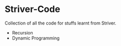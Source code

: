# Striver-Code

Collection of all the code for stuffs learnt from Striver.

<ul>
<Li> Recursion</Li>
<Li> Dynamic Programming</Li>
</ul>
